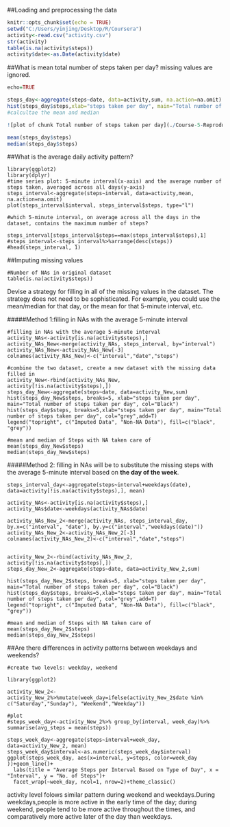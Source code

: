 

##Loading and preprocessing the data

```r
knitr::opts_chunk$set(echo = TRUE)
setwd("C:/Users/yinjing/Desktop/R/Coursera")
activity<-read.csv("activity.csv")
str(activity)
table(is.na(activity$steps))
activity$date<-as.Date(activity$date)
```

##What is mean total number of steps taken per day?
missing values are ignored.
```r
echo=TRUE

steps_day<-aggregate(steps~date, data=activity,sum, na.action=na.omit)
hist(steps_day$steps,xlab="steps taken per day", main="Total number of steps taken per day")
#calcultae the mean and median

![plot of chunk Total number of steps taken per day](./Course-5-Reproducible-Research/Total number of steps taken per day.png)

mean(steps_day$steps)
median(steps_day$steps)     
```
##What is the average daily activity pattern?
```{r}
library(ggplot2)
library(dplyr)
#time series plot: 5-minute interval(x-axis) and the average number of steps taken, averaged across all days(y-axis)
steps_interval<-aggregate(steps~interval, data=activity,mean, na.action=na.omit)
plot(steps_interval$interval, steps_interval$steps, type="l")

#which 5-minute interval, on average across all the days in the dataset, contains the maximum number of steps?

steps_interval[steps_interval$steps==max(steps_interval$steps),1]
#steps_interval<-steps_interval%>%arrange(desc(steps))
#head(steps_interval, 1)

```
##Imputing missing values

```{r}
#Number of NAs in original dataset
table(is.na(activity$steps))

```
Devise a strategy for filling in all of the missing values in the dataset. The strategy does not need to be sophisticated. For example, you could use the mean/median for that day, or the mean for that 5-minute interval, etc.

#####Method 1:filling in NAs with the average 5-minute interval
```{r}
#filling in NAs with the average 5-minute interval
activity_NAs<-activity[is.na(activity$steps),]
activity_NAs_New<-merge(activity_NAs, steps_interval, by="interval")
activity_NAs_New<-activity_NAs_New[-3]
colnames(activity_NAs_New)<-c("interval","date","steps")

#combine the two dataset, create a new dataset with the missing data filled in
activity_New<-rbind(activity_NAs_New, activity[!is.na(activity$steps),])
steps_day_New<-aggregate(steps~date, data=activity_New,sum)
hist(steps_day_New$steps, breaks=5, xlab="steps taken per day", main="Total number of steps taken per day", col="Black")
hist(steps_day$steps, breaks=5,xlab="steps taken per day", main="Total number of steps taken per day", col="grey",add=T)
legend("topright", c("Imputed Data", "Non-NA Data"), fill=c("black", "grey"))

#mean and median of Steps with NA taken care of
mean(steps_day_New$steps)
median(steps_day_New$steps)

```

#####Method 2: filling in NAs will be to substitute the missing steps with the average 5-minute interval based on **the day of the week**.
```{r}
steps_interval_day<-aggregate(steps~interval+weekdays(date), data=activity[!is.na(activity$steps),], mean)

activity_NAs<-activity[is.na(activity$steps),]
activity_NAs$date<-weekdays(activity_NAs$date)

activity_NAs_New_2<-merge(activity_NAs, steps_interval_day, by.x=c("interval", "date"), by.y=c("interval","weekdays(date)"))
activity_NAs_New_2<-activity_NAs_New_2[-3]
colnames(activity_NAs_New_2)<-c("interval","date","steps")


activity_New_2<-rbind(activity_NAs_New_2, activity[!is.na(activity$steps),])
steps_day_New_2<-aggregate(steps~date, data=activity_New_2,sum)

hist(steps_day_New_2$steps, breaks=5, xlab="steps taken per day", main="Total number of steps taken per day", col="Black")
hist(steps_day$steps, breaks=5,xlab="steps taken per day", main="Total number of steps taken per day", col="grey",add=T)
legend("topright", c("Imputed Data", "Non-NA Data"), fill=c("black", "grey"))

#mean and median of Steps with NA taken care of
mean(steps_day_New_2$steps)
median(steps_day_New_2$steps)
```

##Are there differences in activity patterns between weekdays and weekends?
```{r}
#create two levels: weekday, weekend

library(ggplot2)

activity_New_2<-activity_New_2%>%mutate(week_day=ifelse(activity_New_2$date %in% c("Saturday","Sunday"), "Weekend","Weekday"))

#plot
#steps_week_day<-activity_New_2%>% group_by(interval, week_day)%>% summarise(avg_steps = mean(steps))

steps_week_day<-aggregate(steps~interval+week_day, data=activity_New_2, mean)
steps_week_day$interval<-as.numeric(steps_week_day$interval)
ggplot(steps_week_day, aes(x=interval, y=steps, color=week_day ))+geom_line()+
  labs(title = "Average Steps per Interval Based on Type of Day", x = "Interval", y = "No. of Steps")+
  facet_wrap(~week_day, ncol=1, nrow=2)+theme_classic()

```
activity level folows similar pattern during weekend and weekdays.During weekdays,people is more active in the early time of the day; during weekend, people tend to be more active throughout the times, and comparatively more active later of the day than weekdays.





